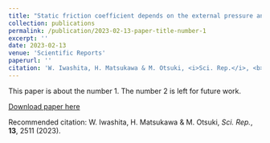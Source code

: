 ```yaml
---
title: "Static friction coefficient depends on the external pressure and block shape due to precursor slip"
collection: publications
permalink: /publication/2023-02-13-paper-title-number-1
excerpt: ''
date: 2023-02-13
venue: 'Scientific Reports'
paperurl: ''
citation: 'W. Iwashita, H. Matsukawa & M. Otsuki, <i>Sci. Rep.</i>, <b>13</b>, 2511 (2023).'
---
```

This paper is about the number 1. The number 2 is left for future work.

[Download paper here](http://academicpages.github.io/files/paper1.pdf)

Recommended citation: W. Iwashita, H. Matsukawa & M. Otsuki, <i>Sci. Rep.</i>, <b>13</b>, 2511 (2023).
